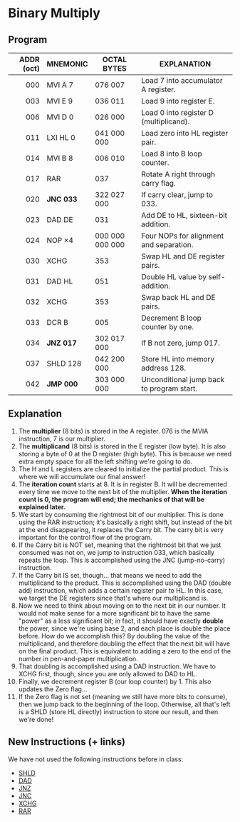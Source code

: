 # Binary Multiply

## Program

| ADDR (oct) | MNEMONIC        | OCTAL BYTES       | EXPLANATION                                  |
|-----------:|-----------------|-------------------|----------------------------------------------|
| 000        | MVI A 7         | 076 007           | Load 7 into accumulator A register.          |
| 003        | MVI E 9         | 036 011           | Load 9 into register E.                      |
| 006        | MVI D 0         | 026 000           | Load 0 into register D (multiplicand).       |
| 011        | LXI HL 0        | 041 000 000       | Load zero into HL register pair.             |
| 014        | MVI B 8         | 006 010           | Load 8 into B loop counter.                  |
| 017        | RAR             | 037               | Rotate A right through carry flag.           |
| 020        | **JNC 033**     | 322 027 000       | If carry clear, jump to 033.                 |
| 023        | DAD DE          | 031               | Add DE to HL, sixteen-bit addition.          |
| 024        | NOP ×4          | 000 000 000 000   | Four NOPs for alignment and separation.      |
| 030        | XCHG            | 353               | Swap HL and DE register pairs.               |
| 031        | DAD HL          | 051               | Double HL value by self-addition.            |
| 032        | XCHG            | 353               | Swap back HL and DE pairs.                   |
| 033        | DCR B           | 005               | Decrement B loop counter by one.             |
| 034        | **JNZ 017**     | 302 017 000       | If B not zero, jump 017.                     |
| 037        | SHLD 128        | 042 200 000       | Store HL into memory address 128.            |
| 042        | **JMP 000**     | 303 000 000       | Unconditional jump back to program start.    |


## Explanation

1. The **multiplier** (8 bits) is stored in the A register. 076 is the MVIA instruction,
   7 is our multiplier.
2. The **multiplicand** (8 bits) is stored in the E register (low byte). It is also storing a byte of 0 at the D register (high byte). This is because we need extra empty space for all the left shifting we're going to do.
3. The H and L registers are cleared to initialize the partial product. This is where we will accumulate our final answer!
4. The **iteration count** starts at 8. It is in register B. It will be decremented every time we move to the next bit of the multiplier. **When the iteration count is 0, the program will end; the mechanics of that will be explained later.**
5. We start by consuming the rightmost bit of our multiplier. This is done using the RAR instruction; it's basically a right shift, but instead of the bit at the end disappearing, it replaces the Carry bit. The carry bit is very important for the control flow of the program.
6. If the Carry bit is NOT set, meaning that the rightmost bit that we just consumed was not on, we jump to instruction 033, which basically repeats the loop. This is accomplished using the JNC (jump-no-carry) instruction.
7. If the Carry bit IS set, though... that means we need to add the multiplicand to the product. This is accomplished using the DAD (double add) instruction, which adds a certain register pair to HL. In this case, we target the DE registers since that's where our multiplicand is.
8. Now we need to think about moving on to the next bit in our number. It would not make sense for a more significant bit to have the same "power" as a less significant bit; in fact, it should have exactly **double** the power, since we're using base 2, and each place is double the place before. How do we accomplish this? By doubling the value of the multiplicand, and therefore doubling the effect that the next bit will have on the final product. This is equivalent to adding a zero to the end of the number in pen-and-paper multiplication.
9. That doubling is accomplished using a DAD instruction. We have to XCHG first, though, since you are only allowed to DAD to HL.
10. Finally, we decrement register B (our loop counter) by 1. This also updates the Zero flag...
11. If the Zero flag is not set (meaning we still have more bits to consume), then we jump back to the beginning of the loop. Otherwise, all that's left is a SHLD (store HL directly) instruction to store our result, and then we're done!

## New Instructions (+ links)

We have not used the following instructions before in class:
- [SHLD](https://ubuntourist.codeberg.page/Altair-8800/part-4.html#shld)
- [DAD](https://ubuntourist.codeberg.page/Altair-8800/part-4.html#dad)
- [JNZ](https://ubuntourist.codeberg.page/Altair-8800/part-4.html#jnz)
- [JNC](https://ubuntourist.codeberg.page/Altair-8800/part-4.html#jnc)
- [XCHG](https://ubuntourist.codeberg.page/Altair-8800/part-4.html#xchg)
- [RAR](https://ubuntourist.codeberg.page/Altair-8800/part-4.html#rar)

